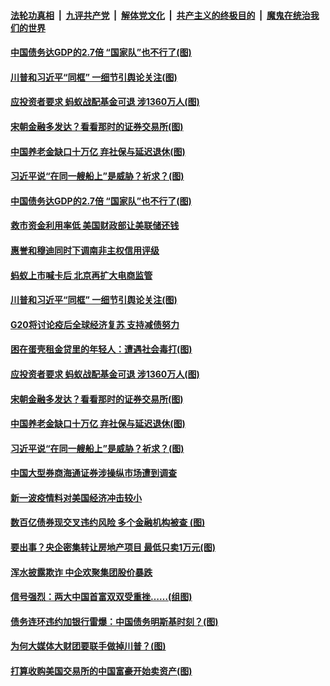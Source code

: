 ####  [法轮功真相](../../../../basic/blob/master/README.md?t=11221831) &nbsp;|&nbsp; [九评共产党](../../../../9ping.md/blob/master/README.md?t=11221831) &nbsp;|&nbsp; [解体党文化](../../../../jtdwh.md/blob/master/README.md?t=11221831)  &nbsp;|&nbsp; [共产主义的终极目的](../../../../gczydzjmd.md/blob/master/README.md?t=11221831) &nbsp;|&nbsp; [魔鬼在统治我们的世界](../../../../mgztzwmdsj.md/blob/master/README.md?t=11221831) 

#### [中国债务达GDP的2.7倍 “国家队”也不行了(图)](../pages/p5/953367.md?t=11221831) 

#### [川普和习近平“同框” 一细节引舆论关注(图)](../pages/p5/953358.md?t=11221831) 

#### [应投资者要求 蚂蚁战配基金可退 涉1360万人(图)](../pages/p5/953305.md?t=11221831) 

#### [宋朝金融多发达？看看那时的证券交易所(图)](../pages/p5/953268.md?t=11221831) 

#### [中国养老金缺口十万亿 弃社保与延迟退休(图)](../pages/p5/953270.md?t=11221831) 

#### [习近平说“在同一艘船上”是威胁？祈求？(图)](../pages/p5/953271.md?t=11221831) 

#### [中国债务达GDP的2.7倍 “国家队”也不行了(图)](../pages/p5/953367.md?t=11221831) 

#### [救市资金利用率低 美国财政部让美联储还钱](../pages/p5/953365.md?t=11221831) 

#### [惠誉和穆迪同时下调南非主权信用评级](../pages/p5/953362.md?t=11221831) 

#### [蚂蚁上市喊卡后 北京再扩大电商监管](../pages/p5/953360.md?t=11221831) 

#### [川普和习近平“同框” 一细节引舆论关注(图)](../pages/p5/953358.md?t=11221831) 

#### [G20将讨论疫后全球经济复苏 支持减债努力](../pages/p5/953356.md?t=11221831) 

#### [困在蛋壳租金贷里的年轻人：遭遇社会毒打(图)](../pages/p5/953351.md?t=11221831) 

#### [应投资者要求 蚂蚁战配基金可退 涉1360万人(图)](../pages/p5/953305.md?t=11221831) 

#### [宋朝金融多发达？看看那时的证券交易所(图)](../pages/p5/953268.md?t=11221831) 

#### [中国养老金缺口十万亿 弃社保与延迟退休(图)](../pages/p5/953270.md?t=11221831) 

#### [习近平说“在同一艘船上”是威胁？祈求？(图)](../pages/p5/953271.md?t=11221831) 

#### [中国大型券商海通证券涉操纵市场遭到调查](../pages/p5/953247.md?t=11221831) 

#### [新一波疫情料对美国经济冲击较小](../pages/p5/953238.md?t=11221831) 

#### [数百亿债券现交叉违约风险 多个金融机构被查&nbsp;(图)](../pages/p5/953232.md?t=11221831) 

#### [要出事？央企密集转让房地产项目 最低只卖1万元(图)](../pages/p5/953163.md?t=11221831) 

#### [浑水披露欺诈 中企欢聚集团股价暴跌](../pages/p5/953211.md?t=11221831) 

#### [信号强烈：两大中国首富双双受重挫……(组图)](../pages/p5/953180.md?t=11221831) 

#### [债务连环违约加银行雷爆：中国债务明斯基时刻？(图)](../pages/p5/953170.md?t=11221831) 

#### [为何大媒体大财团要联手做掉川普？(图)](../pages/p5/953160.md?t=11221831) 

#### [打算收购美国交易所的中国富豪开始卖资产(图)](../pages/p5/953118.md?t=11221831) 

